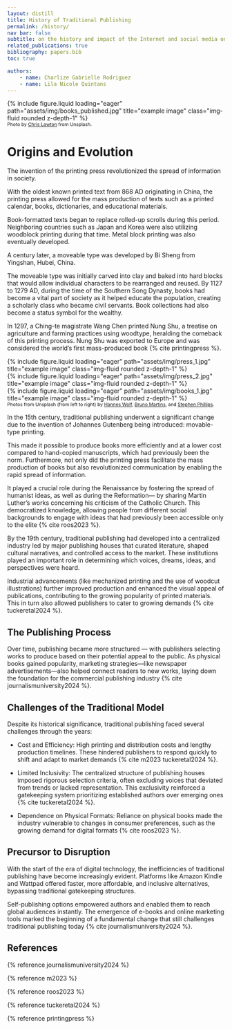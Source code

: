 ```yaml
---
layout: distill
title: History of Traditional Publishing
permalink: /history/
nav bar: false
subtitle: on the history and impact of the Internet and social media on traditional publishing
related_publications: true
bibliography: papers.bib
toc: true

authors:
    - name: Charlize Gabrielle Rodriguez
    - name: Lila Nicole Quintans
---
```

<div class="row">
    <div class="col-sm mt-3 mt-md-0">
        {% include figure.liquid loading="eager" path="assets/img/books_published.jpg" title="example image" class="img-fluid rounded z-depth-1" %}
    </div>
</div>
<div class="caption" style="font-size:.675rem">
   Photo by <a href="https://unsplash.com/photos/shallow-focus-photography-of-stack-of-books-zvKx6ixUhWQ">Chris Lawton</a> from Unsplash.
</div>

# Origins and Evolution

The invention of the printing press revolutionized the spread of information in society. 

With the oldest known printed text from 868 AD originating in China, the printing press allowed for the mass production of texts such as a printed calendar, books, dictionaries, and educational materials. 

Book-formatted texts began to replace rolled-up scrolls during this period. Neighboring countries such as Japan and Korea were also utilizing woodblock printing during that time. Metal block printing was also eventually developed.

A century later, a moveable type was developed by Bi Sheng from Yingshan, Hubei, China. 

The moveable type was initially carved into clay and baked into hard blocks that would allow individual characters to be rearranged and reused. By 1127 to 1279 AD, during the time of the Southern Song Dynasty, books had become a vital part of society as it helped educate the population, creating a scholarly class who became civil servants. Book collections had also become a status symbol for the wealthy.

In 1297, a Ching-te magistrate Wang Chen printed Nung Shu, a treatise on agriculture and farming practices using woodtype, heralding the comeback of this printing process. Nung Shu was exported to Europe and was considered the world’s first mass-produced book {% cite printingpress %}.

<div class="row">
    <div class="col-sm mt-3 mt-md-0">
        {% include figure.liquid loading="eager" path="assets/img/press_1.jpg" title="example image" class="img-fluid rounded z-depth-1" %}
    </div>
    <div class="col-sm mt-3 mt-md-0">
        {% include figure.liquid loading="eager" path="assets/img/press_2.jpg" title="example image" class="img-fluid rounded z-depth-1" %}
    </div>
    <div class="col-sm mt-3 mt-md-0">
        {% include figure.liquid loading="eager" path="assets/img/books_1.jpg" title="example image" class="img-fluid rounded z-depth-1" %}
    </div>
</div>
<div class="caption" style="font-size:.675rem">
   Photos from Unsplash (from left to right) by <a href="https://unsplash.com/photos/black-and-brown-case-n2ILm0aTCYo">Hannes Wolf</a>, <a href="https://unsplash.com/photos/assorted-wood-stamps-OhJmwB4XWLE">Bruno Martins</a>, and <a href="https://unsplash.com/photos/assorted-title-books-Gs-tdnDyYKE">Stephen Phillips</a>.
</div>

In the 15th century, traditional publishing underwent a significant change due to the invention of Johannes Gutenberg being introduced: movable-type printing. 

This made it possible to produce books more efficiently and at a lower cost compared to hand-copied manuscripts, which had previously been the norm. Furthermore, not only did the printing press facilitate the mass production of books but also revolutionized communication by enabling the rapid spread of information. 

It played a crucial role during the Renaissance by fostering the spread of humanist ideas, as well as during the Reformation— by sharing Martin Luther’s works concerning his criticism of the Catholic Church. This democratized knowledge, allowing people from different social backgrounds to engage with ideas that had previously been accessible only to the elite {% cite roos2023 %}.

By the 19th century, traditional publishing had developed into a centralized industry led by major publishing houses that curated literature, shaped cultural narratives, and controlled access to the market. These institutions played an important role in determining which voices, dreams, ideas, and perspectives were heard.

Industrial advancements (like mechanized printing and the use of woodcut illustrations) further improved production and enhanced the visual appeal of publications, contributing to the growing popularity of printed materials. This in turn also allowed publishers to cater to growing demands {% cite tuckeretal2024 %}.

## The Publishing Process

Over time, publishing became more structured — with publishers selecting works to produce based on their potential appeal to the public. As physical books gained popularity, marketing strategies—like newspaper advertisements—also helped connect readers to new works, laying down the foundation for the commercial publishing industry {% cite journalismuniversity2024 %}.

## Challenges of the Traditional Model

Despite its historical significance, traditional publishing faced several challenges through the years:

 * Cost and Efficiency: High printing and distribution costs and lengthy production timelines. These hindered publishers to respond quickly to shift and adapt to market demands {% cite m2023 tuckeretal2024 %}.

 * Limited Inclusivity: The centralized structure of publishing houses imposed rigorous selection criteria, often excluding voices that deviated from trends or lacked representation. This exclusivity reinforced a gatekeeping system prioritizing established authors over emerging ones {% cite tuckeretal2024 %}.

 * Dependence on Physical Formats: Reliance on physical books made the industry vulnerable to changes in consumer preferences, such as the growing demand for digital formats {% cite roos2023 %}.

## Precursor to Disruption

With the start of the era of digital technology, the inefficiencies of traditional publishing have become increasingly evident. Platforms like Amazon Kindle and Wattpad offered faster, more affordable, and inclusive alternatives, bypassing traditional gatekeeping structures. 

Self-publishing options empowered authors and enabled them to reach global audiences instantly. The emergence of e-books and online marketing tools marked the beginning of a fundamental change that still challenges traditional publishing today {% cite journalismuniversity2024 %}.

## References

{% reference journalismuniversity2024 %}

{% reference m2023 %}

{% reference roos2023 %}

{% reference tuckeretal2024 %}

{% reference printingpress %}
